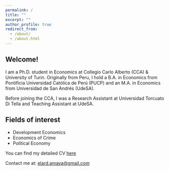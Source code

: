 ```yaml
---
permalink: /
title: ""
excerpt: ""
author_profile: true
redirect_from: 
  - /about/
  - /about.html
---
```


Welcome!
------
I am a Ph.D. student in Economics at Collegio Carlo Alberto (CCA) & University of Turin. Originally from Peru, I hold a B.A. in Economics from Pontificia Universidad Católica de Perú (PUCP) and an M.A. in Economics from Universidad de San Andrés (UdeSA).

Before joining the CCA, I was a Research Assistant at Universidad Torcuato Di Tella and Teaching Assistant at UdeSA.

Fields of interest 
------
* Development Economics
* Economics of Crime
* Political Economy

You can find my detailed CV [here](https://www.dropbox.com/s/5gxs6n53u4sdvv5/cv_eamaya.pdf?dl=0)

Contact me at:
[elard.amaya@gmail.com](mailto:elard.amaya@gmail.com?subject=[GitHub]%20Source%20Han%20Sans)
